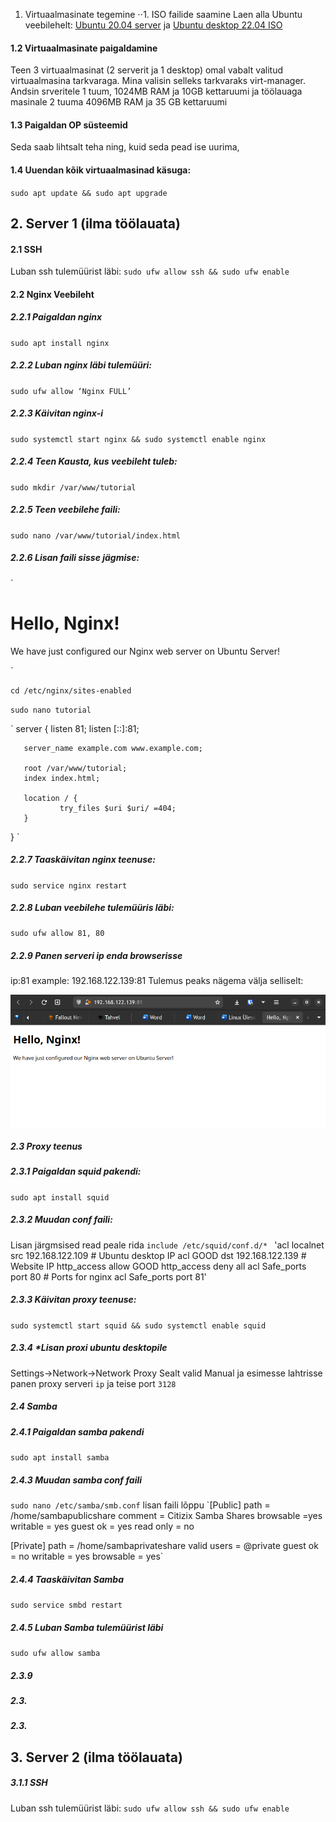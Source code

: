1. Virtuaalmasinate tegemine
⋅⋅1.	ISO failide saamine
Laen alla Ubuntu veebilehelt:
[Ubuntu 20.04 server](https://ubuntu.com/download/server)
 ja 
[Ubuntu desktop 22.04 ISO](https://ubuntu.com/download/desktop/thank-you?version=22.04.1&architecture=amd64)

####  1.2 Virtuaalmasinate paigaldamine
Teen 3 virtuaalmasinat (2 serverit ja 1 desktop) omal vabalt valitud virtuaalmasina tarkvaraga.
Mina valisin selleks tarkvaraks virt-manager.
Andsin srveritele 1 tuum, 1024MB RAM ja 10GB kettaruumi ja
töölauaga masinale 2 tuuma 4096MB RAM ja 35 GB kettaruumi
####  1.3 Paigaldan OP süsteemid
Seda saab lihtsalt teha ning, kuid seda pead ise uurima,
####		1.4 Uuendan kõik virtuaalmasinad käsuga:
`sudo apt update && sudo apt upgrade`

##    2. Server 1 (ilma töölauata)
####    2.1 SSH
Luban ssh tulemüürist läbi:
`sudo ufw allow ssh && sudo ufw enable`
####    2.2 Nginx Veebileht
#####    2.2.1 Paigaldan nginx
`sudo apt install nginx`
#####    2.2.2 Luban nginx läbi tulemüüri:
`sudo ufw allow ‘Nginx FULL’`
#####	2.2.3 Käivitan nginx-i
`sudo systemctl start nginx && sudo systemctl enable nginx`
#####	2.2.4 Teen Kausta, kus veebileht tuleb:
`sudo mkdir /var/www/tutorial`
#####	2.2.5 Teen veebilehe faili:
`sudo nano /var/www/tutorial/index.html` 
#####	2.2.6 Lisan faili sisse jägmise:

`
<!doctype html> 
<html> 
<head> 
    <meta charset="utf-8"> 
    <title>Hello, Nginx!</title> 
</head> 
<body> 
    <h1>Hello, Nginx!</h1> 
    <p>We have just configured our Nginx web server on Ubuntu Server!</p> 
</body> 
</html> 

`
  

`cd /etc/nginx/sites-enabled` 

`sudo nano tutorial`




`
server { 
       listen 81; 
       listen [::]:81; 

       server_name example.com www.example.com; 

       root /var/www/tutorial; 
       index index.html; 

       location / { 
               try_files $uri $uri/ =404; 
       } 
}
`



#####	2.2.7 Taaskäivitan nginx teenuse:
`sudo service nginx restart `
#####	2.2.8 Luban veebilehe tulemüüris läbi:
`sudo ufw allow 81, 80`
#####	2.2.9 Panen serveri ip enda browserisse
ip:81
example: 192.168.122.139:81
Tulemus peaks nägema välja selliselt:

![Picture](./screenshots/nginx.png)


#####    2.3 Proxy teenus 
#####    2.3.1 Paigaldan squid pakendi: 
`sudo apt install squid`
#####    2.3.2 Muudan conf faili:
Lisan järgmsised read peale rida `include /etc/squid/conf.d/* `
'acl localnet src 192.168.122.109  # Ubuntu desktop IP 
acl GOOD dst 192.168.122.139 # Website IP 
http_access allow GOOD 
http_access deny all 
acl Safe_ports port 80 # Ports for nginx 
acl Safe_ports port 81'
#####    2.3.3 Käivitan proxy teenuse:
`sudo systemctl start squid && sudo systemctl enable squid `
#####    2.3.4 *Lisan proxi ubuntu desktopile
Settings->Network->Network Proxy
Sealt valid Manual ja esimesse lahtrisse panen proxy serveri `ip` ja teise port `3128`
#####    2.4 Samba
#####    2.4.1 Paigaldan samba pakendi
`sudo apt install samba`




#####    2.4.3 Muudan samba conf faili
`sudo nano /etc/samba/smb.conf`
lisan faili lõppu
`[Public]
    path = /home/sambapublicshare
    comment = Citizix Samba Shares
    browsable =yes
    writable = yes
    guest ok = yes
    read only = no

[Private]
    path = /home/sambaprivateshare
    valid users = @private
    guest ok = no
    writable = yes
    browsable = yes`
#####	2.4.4 Taaskäivitan Samba
`sudo service smbd restart`
#####	2.4.5 Luban Samba tulemüürist läbi
`sudo ufw allow samba`
#####	2.3.9
#####	2.3.
#####	2.3.

##	3. Server 2 (ilma töölauata)
#####	3.1.1 SSH
Luban ssh tulemüürist läbi:
`sudo ufw allow ssh && sudo ufw enable`
